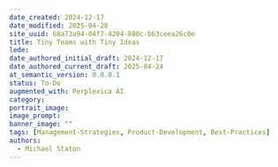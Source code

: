 ```yaml
---
date_created: 2024-12-17
date_modified: 2025-04-28
site_uuid: 68a73a94-04f7-4204-880c-b63ceea26c0e
title: Tiny Teams with Tiny Ideas
lede: 
date_authored_initial_draft: 2024-12-17
date_authored_current_draft: 2025-04-24
at_semantic_version: 0.0.0.1
status: To-Do
augmented_with: Perplexica AI
category: 
portrait_image: 
image_prompt: 
banner_image: ""
tags: [Management-Strategies, Product-Development, Best-Practices]
authors:
  - Michael Staton
---
```


